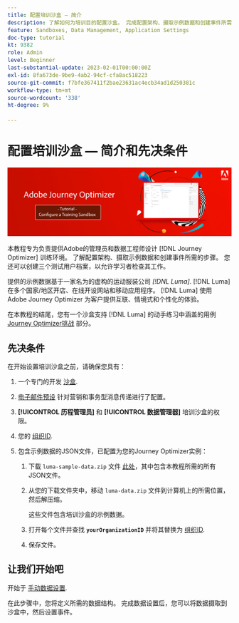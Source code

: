 ```yaml
---
title: 配置培训沙盒 — 简介
description: 了解如何为培训目的配置沙盒。 完成配置架构、摄取示例数据和创建事件所需的步骤。
feature: Sandboxes, Data Management, Application Settings
doc-type: tutorial
kt: 9382
role: Admin
level: Beginner
last-substantial-update: 2023-02-01T00:00:00Z
exl-id: 8fa673de-9be9-4ab2-94cf-cfa8ac518223
source-git-commit: f7bfe367411f2bae23631ac4ecb34ad1d250381c
workflow-type: tm+mt
source-wordcount: '338'
ht-degree: 9%

---
```


# 配置培训沙盒 — 简介和先决条件

![横幅教程 — 配置培训沙盒](./assets/ajo-banner-configure-training-sandbox.png)

本教程专为负责提供Adobe的管理员和数据工程师设计 [!DNL Journey Optimizer] 训练环境。 了解配置架构、摄取示例数据和创建事件所需的步骤。 您还可以创建三个测试用户档案，以允许学习者检查其工作。

提供的示例数据基于一家名为的虚构的运动服装公司 _[!DNL Luma]_. [!DNL Luma] 在多个国家/地区开店、在线开设网站和移动应用程序。 [!DNL Luma] 使用 Adobe Journey Optimizer 为客户提供互联、情境式和个性化的体验。

在本教程的结尾，您有一个沙盒支持 [!DNL Luma] 的动手练习中涵盖的用例 [Journey Optimizer挑战](/help/challenges/introduction-and-prerequisites.md) 部分。

## 先决条件

在开始设置培训沙盒之前，请确保您具有：

1. 一个专门的开发 [沙盒](https://experienceleague.adobe.com/docs/journey-optimizer-learn/tutorials/access-control/create-and-manage-sandboxes.html?lang=en).

1. [电子邮件预设](https://experienceleague.adobe.com/docs/journey-optimizer-learn/tutorials/configuration/channel-configuration/set-up-email-channel.html?lang=en) 针对营销和事务型消息传递进行了配置。

1. **[!UICONTROL 历程管理员]** 和 **[!UICONTROL 数据管理器]** 培训沙盒的权限。

1. 您的 [组织ID](https://experienceleague.adobe.com/docs/core-services/interface/administration/organizations.html?lang=zh-Hans).

1. 包含示例数据的JSON文件，已配置为您的Journey Optimizer实例：

   1. 下载 `luma-sample-data.zip` 文件 [此处](/help/tutorial-configure-a-training-sandbox/assets/luma-data/luma-sample-data.zip)，其中包含本教程所需的所有JSON文件。

   1. 从您的下载文件夹中，移动 `luma-data.zip` 文件到计算机上的所需位置，然后解压缩。

      这些文件包含培训沙盒的示例数据。

   1. 打开每个文件并查找 **`yourOrganizationID`** 并将其替换为 [组织ID](https://experienceleague.adobe.com/docs/core-services/interface/administration/organizations.html?lang=zh-Hans).

   1. 保存文件。

## 让我们开始吧

开始于 [手动数据设置](/help/tutorial-configure-a-training-sandbox/manual-data-set-up.md).

在此步骤中，您将定义所需的数据结构。 完成数据设置后，您可以将数据摄取到沙盒中，然后设置事件。
